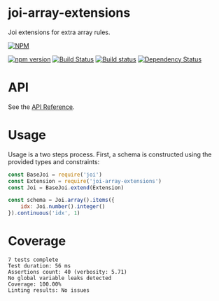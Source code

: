 # joi-array-extensions
Joi extensions for extra array rules.

[![NPM](https://nodei.co/npm/joi-array-extensions.png)](https://nodei.co/npm/joi-array-extensions/)

[![npm version](https://badge.fury.io/js/joi-array-extensions.svg)](https://badge.fury.io/js/joi-array-extensions)
[![Build Status](https://travis-ci.org/buianhthang/joi-array-extensions.svg?branch=master)](https://travis-ci.org/buianhthang/joi-array-extensions)
[![Build status](https://ci.appveyor.com/api/projects/status/6942dw1ikdg729y2/branch/master?svg=true)](https://ci.appveyor.com/project/buianhthang/joi-array-extensions/branch/master)
[![Dependency Status](https://dependencyci.com/github/buianhthang/joi-array-extensions/badge)](https://dependencyci.com/github/buianhthang/joi-array-extensions)

# API
See the [API Reference](https://github.com/buianhthang/joi-array-extensions/blob/master/API.md).

# Usage
Usage is a two steps process. First, a schema is constructed using the provided types and constraints:

```js
const BaseJoi = require('joi')
const Extension = require('joi-array-extensions')
const Joi = BaseJoi.extend(Extension)

const schema = Joi.array().items({
    idx: Joi.number().integer()
}).continuous('idx', 1)
```

# Coverage

```
7 tests complete
Test duration: 56 ms
Assertions count: 40 (verbosity: 5.71)
No global variable leaks detected
Coverage: 100.00%
Linting results: No issues
```
